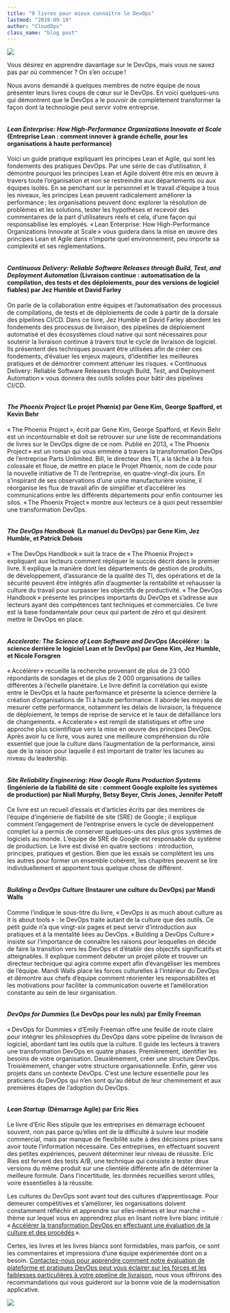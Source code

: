 ```yaml
---
title: "9 livres pour mieux connaître le DevOps"
lastmod: "2019-09-19"
author: "CloudOps"
class_name: "blog post"
---
```


<img src="/images/blog/post/bookblogpost.jpg" class="main-blog-image">

<p>Vous désirez en apprendre davantage sur le DevOps, mais vous ne savez pas par où commencer&nbsp;? On s’en occupe !</p><p>Nous avons demandé à quelques membres de notre équipe de nous présenter leurs livres coups de cœur sur le DevOps. En voici quelques-uns qui démontrent que le DevOps a le pouvoir de complètement transformer la façon dont la technologie peut servir votre entreprise.</p><div class="wp-block-image"> <figure class="alignleft"><img src="https://lh6.googleusercontent.com/Baor7_VszWYm5n0Dyw159Ig_NCR1b3Smw1vDVCQLKZ-8JBYOh4YqYbHua19JtCtY7nTknL-1ZlTwH0EzoOg8HJoUrC3cod4a6-a7Koj4jX-tXnlueH-Pa7qN7MPphaCLDTmXdQZhIQ5x5uHoaA" alt=""></figure></div><h4><strong><em>Lean Enterprise: How High-Performance Organizations Innovate at Scale</em></strong><strong> (Entreprise Lean&nbsp;: comment innover à grande échelle, pour les organisations à haute performance)</strong></h4><p>Voici un guide pratique expliquant les principes Lean et Agile, qui sont les fondements des pratiques DevOps. Par une série de cas d’utilisation, il démontre pourquoi les principes Lean et Agile doivent être mis en œuvre à travers toute l’organisation et non se restreindre aux départements ou aux équipes isolés. En se penchant sur le personnel et le travail d’équipe à tous les niveaux, les principes Lean peuvent radicalement améliorer la performance ; les organisations peuvent donc explorer la résolution de problèmes et les solutions, tester les hypothèses et recevoir des commentaires de la part d’utilisateurs réels et cela, d’une façon qui responsabilise les employés. « Lean Enterprise: How High-Performance Organizations Innovate at Scale » vous guidera dans la mise en œuvre des principes Lean et Agile dans n’importe quel environnement, peu importe sa complexité et ses réglementations.&nbsp;</p><div class="wp-block-image"> <figure class="alignleft"><img src="https://lh4.googleusercontent.com/8AdepPhmmL8PV21ZJM0eXb_ihngkXaSEPBb9gGx_Q6CQ_IMtZfc70BLvruJ4_Cfv90RBBQbW_5FfHf8_SWkzpE_O41DyYVLU5Xn5nDrFlPVbrR3DLthII585yCTi2ce6P_CgQMDFXzTWh5iPHw" alt=""></figure></div><h4><strong><em>Continuous Delivery: Reliable Software Releases through Build, Test, and Deployment Automation</em></strong><strong> (Livraison continue&nbsp;: automatisation de la compilation, des tests et des déploiements, pour des versions de logiciel fiables) par Jez Humble et David Farley&nbsp;</strong></h4><p>On parle de la collaboration entre équipes et l’automatisation des processus de compilations, de tests et de déploiements de code à partir de la dorsale des pipelines CI/CD. Dans ce livre, Jez Humble et David Farley abordent les fondements des processus de livraison, des pipelines de déploiement automatisé et des écosystèmes cloud native qui sont nécessaires pour soutenir la livraison continue à travers tout le cycle de livraison de logiciel. Ils présentent des techniques pouvant être utilisées afin de créer ces fondements, d’évaluer les enjeux majeurs, d’identifier les meilleures pratiques et de démontrer comment atténuer les risques. « Continuous Delivery: Reliable Software Releases through Build, Test, and Deployment Automation » vous donnera des outils solides pour bâtir des pipelines CI/CD.</p><div class="wp-block-image"> <figure class="alignleft"><img src="https://lh3.googleusercontent.com/feC4q8ylHNSb9rrIj8I_JowDY6ttLK00cCSPL2OU6xhaXzEg_4GY8G2hw4gkIstpeHb5fm0z8f3LhBmo0grDh19SnVUWbI4GeG527E78202WEKZHcbynpj25KmXhfiRE3UOqh_nHOTeTS-2BRA" alt=""></figure></div><h4><strong><em>The Phoenix Project</em></strong><strong> (Le projet Phœnix) par Gene Kim, George Spafford, et Kevin Behr</strong></h4><p>« The Phoenix Project », écrit par Gene Kim, George Spafford, et Kevin Behr est un incontournable et doit se retrouver sur une liste de recommandations de livres sur le DevOps digne de ce nom. Publié en 2013, « The Phoenix Project » est un roman qui vous emmène à travers la transformation DevOps de l’entreprise Parts Unlimited. Bill, le directeur des TI, a la tâche à la fois colossale et floue, de mettre en place le Projet Phœnix, nom de code pour la nouvelle initiative de TI de l’entreprise, en quatre-vingt-dix jours. En s’inspirant de ses observations d’une usine manufacturière voisine, il réorganise les flux de travail afin de simplifier et d’accélérer les communications entre les différents départements pour enfin contourner les silos. « The Phoenix Project » montre aux lecteurs ce à quoi peut ressembler une transformation DevOps.</p><div class="wp-block-image"> <figure class="alignleft"><img src="https://lh5.googleusercontent.com/kBjj-CbISyIPaS6XAdj7hohyMQYVRP3TAK5p5OZ3utccAKyB1nKbeWvMiOlvHy6TDDdqlXIcr5bC_oQZG4PRJRFqdwKTOkpWFFRKHye9JTtYBp8MqwtTPiZ7xhKPV0peHVZEd8srbY2DEo9SGQ" alt=""></figure></div><h4><strong><em>The DevOps Handbook</em></strong><strong>  (Le manuel du DevOps) par Gene Kim, Jez Humble, et Patrick Debois</strong></h4><p>« The DevOps Handbook » suit la trace de « The Phoenix Project » expliquant aux lecteurs comment répliquer le succès décrit dans le premier livre. Il explique la manière dont les départements de gestion de produits, de développement, d’assurance de la qualité des TI, des opérations et de la sécurité peuvent être intégrés afin d’augmenter la rentabilité et rehausser la culture du travail pour surpasser les objectifs de productivité. « The DevOps Handbook » présente les principes importants du DevOps et s’adresse aux lecteurs ayant des compétences tant techniques et commerciales. Ce livre est la base fondamentale pour ceux qui partent de zéro et qui désirent mettre le DevOps en place.</p><div class="wp-block-image"> <figure class="alignleft"><img src="https://lh4.googleusercontent.com/7pTzaqlngAfarHkEvueSMfa6dcz8pHNZ1nqlQXrvE1zfBK5kfoSI755a7ilKHSIyo7HjTC_Hxebk1xvFPPMoolOqIe8rI7vuCN5q5Bw7JsFjuUFbgsO1B3MPPiXLZOIXc_duJ2DGYF3xkMYq8w" alt=""></figure></div><h4><strong><em>Accelerate: The Science of Lean Software and DevOps</em></strong><strong> (Accélérer&nbsp;: la science derrière le logiciel Lean et le DevOps) par Gene Kim, Jez Humble, et Nicole Forsgren</strong></h4><p>« Accélérer » recueille la recherche provenant de plus de 23&nbsp;000 répondants de sondages et de plus de 2&nbsp;000 organisations de tailles différentes à l’échelle planétaire. Le livre définit la corrélation qui existe entre le DevOps et la haute performance et présente la science derrière la création d’organisations de TI à haute performance. Il aborde les moyens de mesurer cette performance, notamment les délais de livraison, la fréquence de déploiement, le temps de reprise de service et le taux de défaillance lors de changements. « Accelerate » est rempli de statistiques et offre une approche plus scientifique vers la mise en œuvre des principes DevOps. Après avoir lu ce livre, vous aurez une meilleure compréhension du rôle essentiel que joue la culture dans l’augmentation de la performance, ainsi que de la raison pour laquelle il est important de traiter les lacunes au niveau du leadership.</p><div class="wp-block-image"> <figure class="alignleft"><img src="https://lh6.googleusercontent.com/C1wqbhTpmF-SC5RyrSqKV2pfHWqr9X0og1KsTJDVnAz8b4HW3uIqrHt5TkChFOkElJ7hv_Z7yGh3fk5NMF_9wn26atNrQCChyG2wwh1GRSztDnrnmCu9eidUvh1_jti3cWQVVUSO4vMGBgyoGA" alt=""></figure></div><h4><strong><em>Site Reliability Engineering: How Google Runs Production Systems </em></strong><strong>(Ingénierie de la fiabilité de site&nbsp;: comment Google exploite les systèmes de production) par Niall Murphy, Betsy Beyer, Chris Jones, Jennifer Petoff</strong></h4><p>Ce livre est un recueil d’essais et d’articles écrits par des membres de l’équipe d’ingénierie de fiabilité de site (SRE) de Google ; il explique comment l’engagement de l’entreprise envers le cycle de développement complet lui a permis de conserver quelques-uns des plus gros systèmes de logiciels au monde. L’équipe de SRE de Google est responsable du système de production. Le livre est divisé en quatre sections&nbsp;: introduction, principes, pratiques et gestion. Bien que les essais se complètent les uns les autres pour former un ensemble cohérent, les chapitres peuvent se lire individuellement et apportent tous quelque chose de différent.&nbsp;</p><div class="wp-block-image"> <figure class="alignleft"><img src="https://lh5.googleusercontent.com/ow6zFnvob8fJ_-Cny1pyecbSPvlmpUlIHeLcAornxXNg-MLXmFUTNsaO3Um4OS0zyktLTlwqaH1Zj4vPNB4rRFoNBls44IBqIdzXaK8B_70K7S_RGNr4Mb7J35rWYV1HDt18tKm0QvM8EwFI6Q" alt=""></figure></div><h4><strong><em>Building a DevOps Culture</em></strong><strong> (Instaurer une culture du DevOps) par Mandi Walls</strong></h4><p>Comme l’indique le sous-titre du livre, « DevOps is as much about culture as it is about tools »&nbsp;: le DevOps traite autant de la culture que des outils. Ce petit guide n’a que vingt-six pages et peut servir d’introduction aux pratiques et à la mentalité liées au DevOps. « Building a DevOps Culture » insiste sur l’importance de connaître les raisons pour lesquelles on décide de faire la transition vers les DevOps et d’établir des objectifs significatifs et atteignables. Il explique comment débuter un projet pilote et trouver un directeur technique qui agira comme expert afin d’évangéliser les membres de l’équipe. Mandi Walls place les forces culturelles à l’intérieur du DevOps et démontre aux chefs d’équipe comment réorienter les responsabilités et les motivations pour faciliter la communication ouverte et l’amélioration constante au sein de leur organisation.</p><div class="wp-block-image"> <figure class="alignleft"><img src="https://lh4.googleusercontent.com/uJWiVAM08Ej7PkSHI9tie3UlqU49CVB65ayrq3byVncD_lf92jciCaYgmWBXnFHfbg-yjRiDO3xH0e6aIv7Hr5Xujw2jFM_EBxT7mAce39y_Wddain0PaBWV-qX9mspQhcbHfOLffPk7cGK1vQ" alt=""></figure></div><h4><strong><em>DevOps for Dummies</em></strong><strong> (Le DevOps pour les nuls) par Emily Freema</strong>n</h4><p>« DevOps for Dummies » d’Emily Freeman offre une feuille de route claire pour intégrer les philosophies du DevOps dans votre pipeline de livraison de logiciel, abordant tant les outils que la culture. Il guide les lecteurs à travers une transformation DevOps en quatre phases. Premièrement, identifier les besoins de votre organisation. Deuxièmement, créer une structure DevOps. Troisièmement, changer votre structure organisationnelle. Enfin, gérer vos projets dans un contexte DevOps. C’est une lecture essentielle pour les praticiens du DevOps qui n’en sont qu’au début de leur cheminement et aux premières étapes de l’adoption du DevOps.&nbsp;</p><div class="wp-block-image"> <figure class="alignleft"><img src="https://lh5.googleusercontent.com/xc5eoOdmSAkey-N5VwUl0vkg6NrHkNL_G-1H_igfBHzVWwnK-i20liX7c_boxs6xumz9wRByEFcht8u2OSdi0FoFDf4LmEWekcw-aeIXFWl4LG5XNO7lWpIBTNitdvamJbCOSlCa4lE1QUyxBg" alt=""></figure></div><h4><strong><em>Lean Startup</em></strong><strong>  (Démarrage Agile) par Eric Ries</strong></h4><p>Le livre d’Eric Ries stipule que les entreprises en démarrage échouent souvent, non pas parce qu’elles ont de la difficulté à suivre leur modèle commercial, mais par manque de flexibilité suite à des décisions prises sans avoir toute l’information nécessaire. Ces entreprises, en effectuant souvent des petites expériences, peuvent déterminer leur niveau de réussite. Eric Ries est fervent des tests A/B, une technique qui consiste à tester deux versions du même produit sur une clientèle différente afin de déterminer la meilleure formule. Dans l’incertitude, les données recueillies seront utiles, voire essentielles à la réussite.</p><p>Les cultures du DevOps sont avant tout des cultures d’apprentissage. Pour demeurer compétitives et s’améliorer, les organisations doivent constamment réfléchir et apprendre sur elles-mêmes et leur marché – thème sur lequel vous en apprendrez plus en lisant notre livre blanc intitulé&nbsp;: « <a href="https://info.cloudops.com/accelerer_la_transformation_devops">Accélérer la transformation DevOps en effectuant une évaluation de la culture et des procédés</a> ».&nbsp;</p><p>Certes, les livres et les livres blancs sont formidables, mais parfois, ce sont les commentaires et impressions d’une équipe expérimentée dont on a besoin. <a href="https://www.cloudops.com/devops-platform-and-practices-assessment/?utm_source=DevOps%20Books%20Blog%20Post&amp;utm_medium=Contact%20us%20to%20learn%20more%20about%20a%20DPPA&amp;utm_campaign=DevOps%20Transformation%20white%20paper">Contactez-nous pour apprendre comment notre évaluation de plateforme et pratiques DevOps peut vous éclairer sur les forces et les faiblesses particulières à votre pipeline de livraison</a>, nous vous offrirons des recommandations qui vous guideront sur la bonne voie de la modernisation applicative.</p>

<div class="row">
    <div class="col-xl-8 offset-xl-2 col-lg-10 offset-lg-1 col-md-10 offset-md-1 col-sm-12 col-xs-12 cta-image">
      <img src="/images/blog/cta/livreblanc.jpeg">
    </div>
</div>